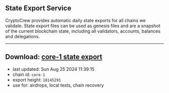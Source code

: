 ## State Export Service
CryptoCrew provides automatic daily state exports for all chains we validate. State export files can be used as genesis files and are a snapshot of the current blockchain state, including all validators, accounts, balances and delegations.

---
**Download: [core-1 state export](https://dl-eu2.ccvalidators.com/SERVICE/persistence/core-1_export_18145291.json)**
---

- last updated: Sun Aug 25 2024 11:39:15
- chain id: `core-1`
- export height: `18145291`
- use for: airdrops, local tests, chain recovery
